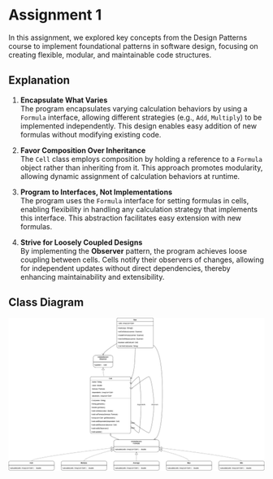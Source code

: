 # Assignment 1

In this assignment, we explored key concepts from the Design Patterns course to implement foundational patterns in software design, focusing on creating flexible, modular, and maintainable code structures.

## Explanation

1. **Encapsulate What Varies**  
The program encapsulates varying calculation behaviors by using a `Formula` interface, allowing different strategies (e.g., `Add`, `Multiply`) to be implemented independently. This design enables easy addition of new formulas without modifying existing code.

2. **Favor Composition Over Inheritance**  
The `Cell` class employs composition by holding a reference to a `Formula` object rather than inheriting from it. This approach promotes modularity, allowing dynamic assignment of calculation behaviors at runtime.

3. **Program to Interfaces, Not Implementations**  
The program uses the `Formula` interface for setting formulas in cells, enabling flexibility in handling any calculation strategy that implements this interface. This abstraction facilitates easy extension with new formulas.

4. **Strive for Loosely Coupled Designs**  
By implementing the **Observer** pattern, the program achieves loose coupling between cells. Cells notify their observers of changes, allowing for independent updates without direct dependencies, thereby enhancing maintainability and extensibility.

## Class Diagram

![Class Diagram](ClassDiagram.png)